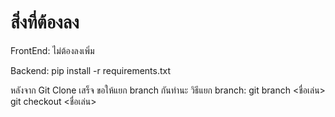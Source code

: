 # สิ่งที่ต้องลง 
FrontEnd: ไม่ต้องลงเพิ่ม

Backend: pip install -r requirements.txt

หลังจาก Git Clone เสร็จ ขอให้แยก branch กันทำนะ 
วิธีแยก branch: 
    git branch <ชื่อเล่น>
    git checkout <ชื่อเล่น> 